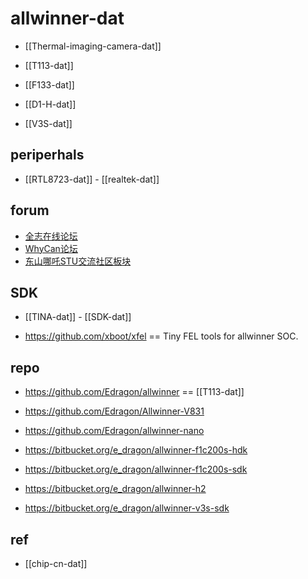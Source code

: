 
# allwinner-dat

- [[Thermal-imaging-camera-dat]]

- [[T113-dat]]
- [[F133-dat]]


- [[D1-H-dat]]

- [[V3S-dat]]


## periperhals 

- [[RTL8723-dat]] - [[realtek-dat]]


## forum 

- [全志在线论坛](https://bbs.aw-ol.com/)
- [WhyCan论坛](https://whycan.com/)
- [东山哪吒STU交流社区板块](https://forums.100ask.net/c/rv64/)


## SDK 

- [[TINA-dat]] - [[SDK-dat]]

- https://github.com/xboot/xfel == Tiny FEL tools for allwinner SOC.


## repo 


- https://github.com/Edragon/allwinner == [[T113-dat]]
- https://github.com/Edragon/Allwinner-V831
- https://github.com/Edragon/allwinner-nano

- https://bitbucket.org/e_dragon/allwinner-f1c200s-hdk
- https://bitbucket.org/e_dragon/allwinner-f1c200s-sdk
- https://bitbucket.org/e_dragon/allwinner-h2
- https://bitbucket.org/e_dragon/allwinner-v3s-sdk



## ref 

- [[chip-cn-dat]]
